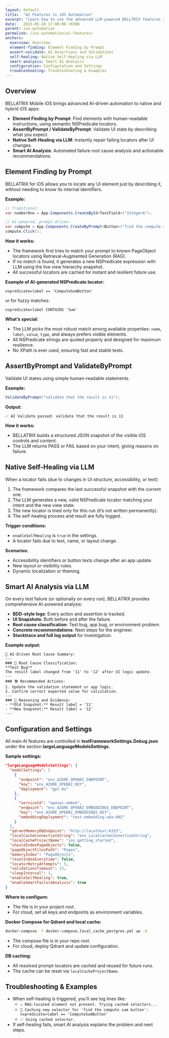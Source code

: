 ```yaml
---
layout: default
title:  "AI Features in iOS Automation"
excerpt: "Learn how to use the advanced LLM-powered BELLTRIX features such as element finding by prompt, assertions, self-healing, and smart failure analysis."
date:   2025-05-28 17:00:00 +0300
parent: ios-automation
permalink: /ios-automation/ai-features/  
anchors:  
  overview: Overview  
  element-finding: Element Finding by Prompt  
  assert-validate: AI Assertions and Validations  
  self-healing: Native Self-Healing via LLM  
  smart-analysis: Smart AI Analysis  
  configuration: Configuration and Settings  
  troubleshooting: Troubleshooting & Examples  
---
```


Overview
--------
BELLATRIX Mobile iOS brings advanced AI-driven automation to native and hybrid iOS apps:

- **Element Finding by Prompt**: Find elements with human-readable instructions, using semantic NSPredicate locators.
- **AssertByPrompt / ValidateByPrompt**: Validate UI state by describing what you expect.
- **Native Self-Healing via LLM**: Instantly repair failing locators after UI changes.
- **Smart AI Analysis**: Automated failure root cause analysis and actionable recommendations.

Element Finding by Prompt
--------
BELLATRIX for iOS allows you to locate any UI element just by describing it, without needing to know its internal identifiers.

**Example:**
```csharp
// Traditional:
var numberOne = App.Components.CreateById<TextField>("IntegerA");

// AI-powered, prompt-driven:
var compute = App.Components.CreateByPrompt<Button>("find the compute sum button");
compute.Click();
```

**How it works:**
- The framework first tries to match your prompt to known PageObject locators using Retrieval-Augmented Generation (RAG).
- If no match is found, it generates a new NSPredicate expression with LLM using the live view hierarchy snapshot.
- All successful locators are cached for instant and resilient future use.

**Example of AI-generated NSPredicate locator:**
```
nspredicate=label == 'ComputeSumButton'
```
or for fuzzy matches:
```
nspredicate=label CONTAINS 'Sum'
```

**What’s special:**
- The LLM picks the most robust match among available properties: `name`, `label`, `value`, `type`, and always prefers visible elements.
- All NSPredicate strings are quoted properly and designed for maximum resilience.
- No XPath is ever used, ensuring fast and stable tests.

AssertByPrompt and ValidateByPrompt
--------
Validate UI states using simple human-readable statements.

**Example:**
```csharp
ValidateByPrompt("validate that the result is 11");
```

**Output:**
```
✅ AI Validate passed: validate that the result is 11
```

**How it works:**
- BELLATRIX builds a structured JSON snapshot of the visible iOS controls and content.
- The LLM returns PASS or FAIL based on your intent, giving reasons on failure.

Native Self-Healing via LLM
--------
When a locator fails (due to changes in UI structure, accessibility, or text):

1. The framework compares the last successful snapshot with the current one.
2. The LLM generates a new, valid NSPredicate locator matching your intent and the new view state.
3. The new locator is tried only for this run (it’s not written permanently).
4. The self-healing process and result are fully logged.

**Trigger conditions:**
- `enableSelfHealing` is `true` in the settings.
- A locator fails due to text, name, or layout change.

**Scenarios:**
- Accessibility identifiers or button texts change after an app update.
- New layout or visibility rules.
- Dynamic localization or theming.

Smart AI Analysis via LLM
--------
On every test failure (or optionally on every run), BELLATRIX provides comprehensive AI-powered analysis:

- **BDD-style logs**: Every action and assertion is tracked.
- **UI Snapshots**: Both before and after the failure.
- **Root cause classification**: Test bug, app bug, or environment problem.
- **Concrete recommendations**: Next steps for the engineer.
- **Stacktrace and full log output** for investigation.

**Example output:**
```
🧠 AI-Driven Root Cause Summary:
---
### 🧠 Root Cause Classification:  
**Test Bug**  
The result label changed from '11' to '12' after UI logic update.
---
### 🛠 Recommended Actions:  
1. Update the validation statement or app logic.
2. Confirm correct expected value for calculation.
---
### 🧩 Reasoning and Evidence:  
- **Old Snapshot:** Result label = '11'
- **New Snapshot:** Result label = '12'
---
```

Configuration and Settings
--------
All main AI features are controlled in **testFrameworkSettings.Debug.json** under the section **largeLanguageModelsSettings**.

**Sample settings:**
```json
"largeLanguageModelsSettings": {
  "modelSettings": [
    {
      "endpoint": "env_AZURE_OPENAI_ENDPOINT",
      "key": "env_AZURE_OPENAI_KEY",
      "deployment": "gpt-4o"
    },
    {
      "serviceId": "openai-embed",
      "endpoint": "env_AZURE_OPENAI_EMBEDDINGS_ENDPOINT",
      "key": "env_AZURE_OPENAI_EMBEDDINGS_KEY",
      "embeddingDeployment": "text-embedding-ada-002"
    }
  ],
  "qdrantMemoryDbEndpoint": "http://localhost:6333",
  "localCacheConnectionString": "env_LocalCacheConnectionString",
  "localCacheProjectName": "ios_getting_started",
  "shouldIndexPageObjects": false,
  "pageObjectFilesPath": "Pages",
  "memoryIndex": "PageObjects",
  "resetIndexEverytime": false,
  "locatorRetryAttempts": 5,
  "validationsTimeout": 15,
  "sleepInterval": 1,
  "enableSelfHealing": true,
  "enableSmartFailureAnalysis": true
}
```

**Where to configure:**
- The file is in your project root.
- For cloud, set all keys and endpoints as environment variables.

**Docker Compose for Qdrant and local cache:**
```bash
docker-compose -f docker-compose.local_cache_postgres.yml up -d
```

- The compose file is in your repo root.
- For cloud, deploy Qdrant and update configuration.


**DB caching:**
- All resolved prompt-locators are cached and reused for future runs.
- The cache can be reset via `localCacheProjectName`.

Troubleshooting & Examples
--------
- When self-healing is triggered, you’ll see log lines like:
  - `⚠️ RAG-located element not present. Trying cached selectors...`
  - `🧠 Caching new selector for 'find the compute sum button': nspredicate=label == 'ComputeSumButton'`
  - `✅ Using cached selector.`
- If self-healing fails, smart AI analysis explains the problem and next steps.
